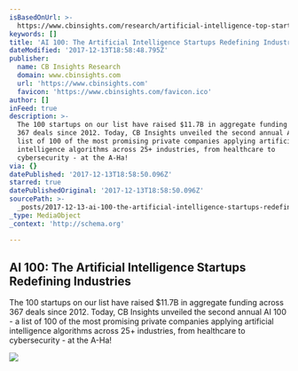 ```yaml
---
isBasedOnUrl: >-
  https://www.cbinsights.com/research/artificial-intelligence-top-startups/?utm_source=CB+Insights+Newsletter&utm_campaign=a4d41a607e-TuesNL_11_28_2017&utm_medium=email&utm_term=0_9dc0513989-a4d41a607e-88895813
keywords: []
title: 'AI 100: The Artificial Intelligence Startups Redefining Industries'
dateModified: '2017-12-13T18:58:48.795Z'
publisher:
  name: CB Insights Research
  domain: www.cbinsights.com
  url: 'https://www.cbinsights.com'
  favicon: 'https://www.cbinsights.com/favicon.ico'
author: []
inFeed: true
description: >-
  The 100 startups on our list have raised $11.7B in aggregate funding across
  367 deals since 2012. Today, CB Insights unveiled the second annual AI 100 - a
  list of 100 of the most promising private companies applying artificial
  intelligence algorithms across 25+ industries, from healthcare to
  cybersecurity - at the A-Ha!
via: {}
datePublished: '2017-12-13T18:58:50.096Z'
starred: true
datePublishedOriginal: '2017-12-13T18:58:50.096Z'
sourcePath: >-
  _posts/2017-12-13-ai-100-the-artificial-intelligence-startups-redefining-indu.md
_type: MediaObject
_context: 'http://schema.org'

---
```

<article style=""><h1>AI 100: The Artificial Intelligence Startups Redefining Industries</h1><p>The 100 startups on our list have raised $11.7B in aggregate funding across 367 deals since 2012. Today, CB Insights unveiled the second annual AI 100 - a list of 100 of the most promising private companies applying artificial intelligence algorithms across 25+ industries, from healthcare to cybersecurity - at the A-Ha!</p><img src="https://s3.amazonaws.com/cbi-research-portal-uploads/2017/12/12032232/quick_facts_AI-100-2018.png" /></article>